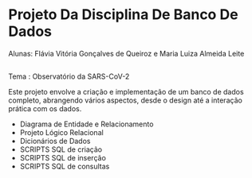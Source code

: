 # Projeto Da Disciplina De Banco De Dados

Alunas: Flávia Vitória Gonçalves de Queiroz e Maria Luiza Almeida Leite

##
Tema : Observatório da SARS-CoV-2

Este projeto envolve a criação e implementação de um banco de dados completo, abrangendo vários aspectos, desde o design até a interação prática com os dados.

- Diagrama de Entidade e Relacionamento
- Projeto Lógico Relacional
- Dicionários de Dados
- SCRIPTS SQL de criação
- SCRIPTS SQL de inserção
- SCRIPTS SQL de consultas
